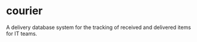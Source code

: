 # courier
A delivery database system for the tracking of received and delivered items for IT teams.
